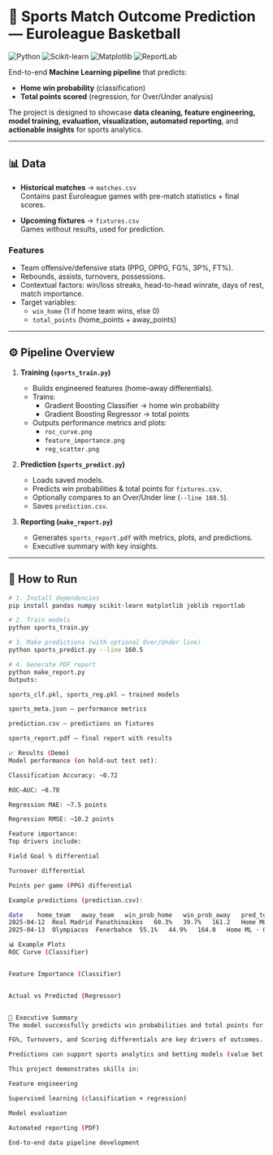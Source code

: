 # 🏀 Sports Match Outcome Prediction — Euroleague Basketball

![Python](https://img.shields.io/badge/Python-3.10-blue)
![Scikit-learn](https://img.shields.io/badge/ML-ScikitLearn-orange)
![Matplotlib](https://img.shields.io/badge/Plots-Matplotlib-green)
![ReportLab](https://img.shields.io/badge/PDF-ReportLab-red)

End-to-end **Machine Learning pipeline** that predicts:

- **Home win probability** (classification)
- **Total points scored** (regression, for Over/Under analysis)

The project is designed to showcase **data cleaning, feature engineering, model training, evaluation, visualization, automated reporting**, and **actionable insights** for sports analytics.

---

## 📊 Data

- **Historical matches** → `matches.csv`  
  Contains past Euroleague games with pre-match statistics + final scores.  

- **Upcoming fixtures** → `fixtures.csv`  
  Games without results, used for prediction.

### Features
- Team offensive/defensive stats (PPG, OPPG, FG%, 3P%, FT%).  
- Rebounds, assists, turnovers, possessions.  
- Contextual factors: win/loss streaks, head-to-head winrate, days of rest, match importance.  
- Target variables:
  - `win_home` (1 if home team wins, else 0)  
  - `total_points` (home_points + away_points)

---

## ⚙️ Pipeline Overview

1. **Training (`sports_train.py`)**
   - Builds engineered features (home–away differentials).  
   - Trains:
     - Gradient Boosting Classifier → home win probability  
     - Gradient Boosting Regressor → total points  
   - Outputs performance metrics and plots:
     - `roc_curve.png`
     - `feature_importance.png`
     - `reg_scatter.png`

2. **Prediction (`sports_predict.py`)**
   - Loads saved models.  
   - Predicts win probabilities & total points for `fixtures.csv`.  
   - Optionally compares to an Over/Under line (`--line 160.5`).  
   - Saves `prediction.csv`.

3. **Reporting (`make_report.py`)**
   - Generates `sports_report.pdf` with metrics, plots, and predictions.  
   - Executive summary with key insights.

---

## 🚀 How to Run

```bash
# 1. Install dependencies
pip install pandas numpy scikit-learn matplotlib joblib reportlab

# 2. Train models
python sports_train.py

# 3. Make predictions (with optional Over/Under line)
python sports_predict.py --line 160.5

# 4. Generate PDF report
python make_report.py
Outputs:

sports_clf.pkl, sports_reg.pkl — trained models

sports_meta.json — performance metrics

prediction.csv — predictions on fixtures

sports_report.pdf — final report with results

📈 Results (Demo)
Model performance (on hold-out test set):

Classification Accuracy: ~0.72

ROC–AUC: ~0.78

Regression MAE: ~7.5 points

Regression RMSE: ~10.2 points

Feature importance:
Top drivers include:

Field Goal % differential

Turnover differential

Points per game (PPG) differential

Example predictions (prediction.csv):

date	home_team	away_team	win_prob_home	win_prob_away	pred_total_points	suggestion
2025-04-12	Real Madrid	Panathinaikos	60.3%	39.7%	161.2	Home ML · Over 160.5
2025-04-13	Olympiacos	Fenerbahce	55.1%	44.9%	164.0	Home ML · Over 160.5

📊 Example Plots
ROC Curve (Classifier)


Feature Importance (Classifier)


Actual vs Predicted (Regressor)


📑 Executive Summary
The model successfully predicts win probabilities and total points for Euroleague games.

FG%, Turnovers, and Scoring differentials are key drivers of outcomes.

Predictions can support sports analytics and betting models (value bet detection).

This project demonstrates skills in:

Feature engineering

Supervised learning (classification + regression)

Model evaluation

Automated reporting (PDF)

End-to-end data pipeline development
